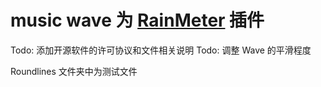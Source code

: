 # music wave 为 [RainMeter](http://rainmeter.cn/cms/) 插件

Todo: 添加开源软件的许可协议和文件相关说明
Todo: 调整 Wave 的平滑程度

Roundlines 文件夹中为测试文件
